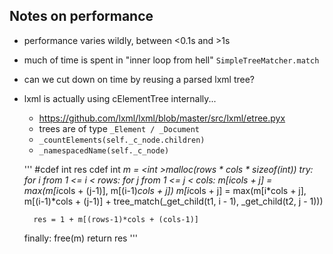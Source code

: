 ## Notes on performance

- performance varies wildly, between <0.1s and >1s
- much of time is spent in "inner loop from hell" `SimpleTreeMatcher.match`
- can we cut down on time by reusing a parsed lxml tree?
- lxml is actually using cElementTree internally...
    * https://github.com/lxml/lxml/blob/master/src/lxml/etree.pyx
    * trees are of type `_Element / _Document`
    * `_countElements(self._c_node.children)`
    * `_namespacedName(self._c_node)`


    '''
    #cdef int res
    cdef int *m = <int *>malloc(rows * cols * sizeof(int))
    try:
        for i from 1 <= i < rows:
            for j from 1 <= j < cols:
                m[i*cols + j] = max(m[i*cols + (j-1)],
                                    m[(i-1)*cols + j])
                m[i*cols + j] = max(m[i*cols + j],
                                    m[(i-1)*cols + (j-1)] +
                                    tree_match(_get_child(t1, i - 1),
                                               _get_child(t2, j - 1)))

        res = 1 + m[(rows-1)*cols + (cols-1)]
    finally:
        free(m)
        return res
    '''

